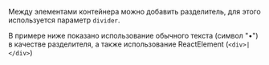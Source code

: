Между элементами контейнера можно добавить разделитель, для этого используется параметр `divider`.

В примере ниже показано использование обычного текста (символ "•") в качестве разделителя,
а также использование ReactElement (`<div>|</div>`)
